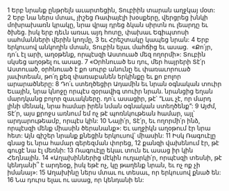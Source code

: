1 Երբ նրանք ընթրելն աւարտեցին, Տուբիին տարան աղջկայ մօտ: 2 Երբ նա ներս մտաւ, յիշեց Ռափայէլի խօսքերը, վերցրեց խնկի մոխրախառն կրակը, նրա վրայ դրեց ձկան սիրտն ու լեարդը եւ ծխեց. իսկ երբ դեւն առաւ այդ հոտը, փախաւ Եգիպտոսի սահմանների վերին կողմը, 3 եւ Հրեշտակը կապեց նրան:
4 Երբ երկուսով անկողին մտան, Տուբին ելաւ մահճից եւ ասաց.  «Քո՛յր, դո՛ւ էլ արի, աղօթենք, որպէսզի Աստուած մեզ ողորմի»: Տուբին սկսեց աղօթել ու ասաց.
7 «Օրհնուած ես դու, մեր հայրերի Տէ՛ր Աստուած, օրհնուած է քո սուրբ անունը եւ փառաւորուած յաւիտեան,
թո՛ղ քեզ փառաբանեն երկինքը եւ քո բոլոր արարածները:
8 Դո՛ւ ստեղծեցիր Ադամին եւ նրան օգնական տուիր Եւային,
նրա կնոջը որպէս զօրավիգ տուիր նրան.
նրանցից եղան մարդկանց բոլոր զաւակները.
դո՛ւ ասացիր, թէ՝ “Լաւ չէ, որ մարդ լինի մենակ,
նրա համար իրեն նման օգնական ստեղծենք”:
9 Այժմ, Տէ՛ր, այս քրոջս առնում եմ ոչ թէ պոռնկութեան համար,
այլ՝ արդարութեամբ, որպէս կին:
10 Նայի՛ր, Տէ՛ր, եւ ողորմի՛ր ինձ,
որպէսզի մենք միասին ծերանանք»:
Եւ աղջիկն աղօթում էր նրա հետ: Այն գիշեր նրանք քնեցին երկուսով՝ միասին:
11 Իսկ Ռագուէլը գնաց եւ նրա համար գերեզման փորեց, 12 քանզի վախենում էր, թէ գուցէ նա էլ մեռնի: 13 Ռագուէլը եկաւ տուն եւ ասաց իր կին Հեդնային. 14 «Աղախիններից մէկին ուղարկի՛ր, որպէսզի տեսնի, թէ կենդանի՞ է արդեօք, իսկ եթէ ոչ, կը թաղենք նրան, եւ ոչ ոք չի իմանայ»: 15 Աղախինը ներս մտաւ ու տեսաւ, որ երկուսով քնած են: 16 Նա դուրս ելաւ ու ասաց, որ կենդանի են:
